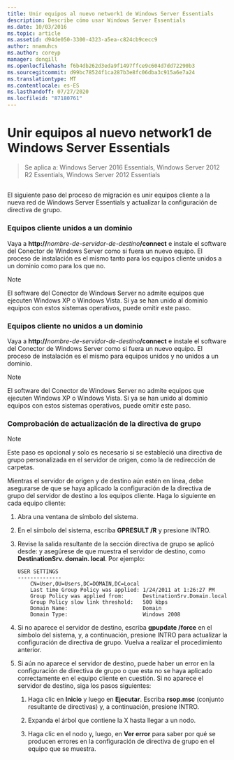 ```yaml
---
title: Unir equipos al nuevo network1 de Windows Server Essentials
description: Describe cómo usar Windows Server Essentials
ms.date: 10/03/2016
ms.topic: article
ms.assetid: d94de050-3300-4323-a5ea-c824cb9cecc9
author: nnamuhcs
ms.author: coreyp
manager: dongill
ms.openlocfilehash: f6b4db262d3eda9f1497ffce9c604d7dd72290b3
ms.sourcegitcommit: d99bc78524f1ca287b3e8fc06dba3c915a6e7a24
ms.translationtype: MT
ms.contentlocale: es-ES
ms.lasthandoff: 07/27/2020
ms.locfileid: "87180761"
---
```

# <a name="join-computers-to-the-new-windows-server-essentials-network1"></a>Unir equipos al nuevo network1 de Windows Server Essentials

>Se aplica a: Windows Server 2016 Essentials, Windows Server 2012 R2 Essentials, Windows Server 2012 Essentials

##  <a name="BKMK_JoinComputers"></a>
 El siguiente paso del proceso de migración es unir equipos cliente a la nueva red de Windows Server Essentials y actualizar la configuración de directiva de grupo.

### <a name="domain-joined-client-computers"></a>Equipos cliente unidos a un dominio
 Vaya a **http://**<em>nombre-de-servidor-de-destino</em>**/connect** e instale el software del Conector de Windows Server como si fuera un nuevo equipo. El proceso de instalación es el mismo tanto para los equipos cliente unidos a un dominio como para los que no.

> [!NOTE]
>  El software del Conector de Windows Server no admite equipos que ejecuten Windows XP o Windows Vista. Si ya se han unido al dominio equipos con estos sistemas operativos, puede omitir este paso.

### <a name="non-domain-joined-client-computers"></a>Equipos cliente no unidos a un dominio
 Vaya a **http://**<em>nombre-de-servidor-de-destino</em>**/connect** e instale el software del Conector de Windows Server como si fuera un nuevo equipo. El proceso de instalación es el mismo para equipos unidos y no unidos a un dominio.

> [!NOTE]
>  El software del Conector de Windows Server no admite equipos que ejecuten Windows XP o Windows Vista. Si ya se han unido al dominio equipos con estos sistemas operativos, puede omitir este paso.

### <a name="ensure-that-group-policy-has-updated"></a>Comprobación de actualización de la directiva de grupo

> [!NOTE]
>  Este paso es opcional y solo es necesario si se estableció una directiva de grupo personalizada en el servidor de origen, como la de redirección de carpetas.

 Mientras el servidor de origen y de destino aún estén en línea, debe asegurarse de que se haya aplicado la configuración de la directiva de grupo del servidor de destino a los equipos cliente. Haga lo siguiente en cada equipo cliente:

1.  Abra una ventana de símbolo del sistema.

2.  En el símbolo del sistema, escriba **GPRESULT /R** y presione INTRO.

3.  Revise la salida resultante de la sección directiva de grupo se aplicó desde: y asegúrese de que muestra el servidor de destino, como **DestinationSrv. domain. local**. Por ejemplo:

    ```
    USER SETTINGS
    --------------
        CN=User,OU=Users,DC=DOMAIN,DC=Local
        Last time Group Policy was applied: 1/24/2011 at 1:26:27 PM
        Group Policy was applied from:      DestinationSrv.Domain.local
        Group Policy slow link threshold:   500 kbps
        Domain Name:                        Domain
        Domain Type:                        Windows 2008

    ```

4.  Si no aparece el servidor de destino, escriba **gpupdate /force** en el símbolo del sistema, y, a continuación, presione INTRO para actualizar la configuración de directiva de grupo. Vuelva a realizar el procedimiento anterior.

5.  Si aún no aparece el servidor de destino, puede haber un error en la configuración de directiva de grupo o que esta no se haya aplicado correctamente en el equipo cliente en cuestión. Si no aparece el servidor de destino, siga los pasos siguientes:

    1.  Haga clic en **Inicio** y luego en **Ejecutar**. Escriba **rsop.msc** (conjunto resultante de directivas) y, a continuación, presione INTRO.

    2.  Expanda el árbol que contiene la X hasta llegar a un nodo.

    3.  Haga clic en el nodo y, luego, en **Ver error** para saber por qué se producen errores en la configuración de directiva de grupo en el equipo que se muestra.
